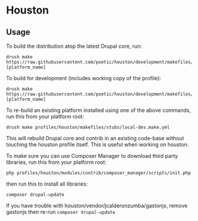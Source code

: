 # Houston

## Usage
To build the distribution atop the latest Drupal core, run:

    drush make https://raw.githubusercontent.com/poetic/houston/development/makefiles/stubs/build.make.yml [platform_name]

To build for development (includes working copy of the profile):

    drush make https://raw.githubusercontent.com/poetic/houston/development/makefiles/stubs/dev.make.yml [platform_name]

To re-build an existing platform installed using one of the above commands, run this from your platform root:

    drush make profiles/houston/makefiles/stubs/local-dev.make.yml

This will rebuild Drupal core and contrib in an existing code-base without
touching the houston profile itself. This is useful when working on houston.

To make sure you can use Composer Manager to download third party libraries, run this from your platform root:

    php profiles/houston/modules/contrib/composer_manager/scripts/init.php

then run this to install all libraries:

    composer drupal-update

If you have trouble with houston/vendor/jcalderonzumba/gastonjs, remove gastonjs then re-run `composer drupal-update`
